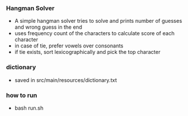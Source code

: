 ### Hangman Solver

- A simple hangman solver tries to solve and prints number of guesses and wrong guess in the end
- uses frequency count of the characters to calculate score of each character 
- in case of tie, prefer vowels over consonants
- if tie exists, sort lexicographically and pick the top character


### dictionary

- saved in src/main/resources/dictionary.txt

### how to run

- bash run.sh

